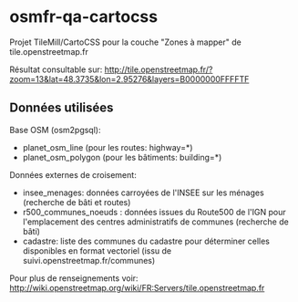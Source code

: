 osmfr-qa-cartocss
=================

Projet TileMill/CartoCSS pour la couche "Zones à mapper" de tile.openstreetmap.fr

Résultat consultable sur: http://tile.openstreetmap.fr/?zoom=13&lat=48.3735&lon=2.95276&layers=B0000000FFFFTF


Données utilisées
-----------------

Base OSM (osm2pgsql):
- planet_osm_line (pour les routes: highway=*)
- planet_osm_polygon (pour les bâtiments: building=*)

Données externes de croisement:
- insee_menages: données carroyées de l'INSEE sur les ménages (recherche de bâti et routes)
- r500_communes_noeuds : données issues du Route500 de l'IGN pour l'emplacement des centres administratifs de communes (recherche de bâti)
- cadastre: liste des communes du cadastre pour déterminer celles disponibles en format vectoriel (issu de suivi.openstreetmap.fr/communes)

Pour plus de renseignements voir: http://wiki.openstreetmap.org/wiki/FR:Servers/tile.openstreetmap.fr
